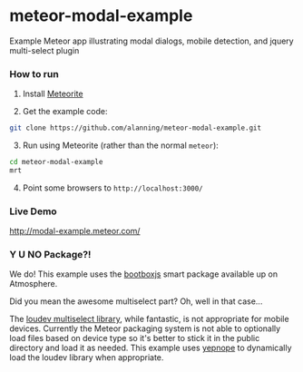 meteor-modal-example
====================

Example Meteor app illustrating modal dialogs, mobile detection, and jquery multi-select plugin


### How to run

1. Install [Meteorite][1]
  
2. Get the example code:
```bash
git clone https://github.com/alanning/meteor-modal-example.git
```

3. Run using Meteorite (rather than the normal `meteor`):
```bash
cd meteor-modal-example
mrt
```

4. Point some browsers to `http://localhost:3000/`


### Live Demo

http://modal-example.meteor.com/


### Y U NO Package?!

We do!  This example uses the [bootboxjs][2] smart package available up on Atmosphere.

Did you mean the awesome multiselect part?  Oh, well in that case...

The [loudev multiselect library][3], while fantastic, is not appropriate for mobile devices.  Currently the Meteor packaging system is not able to optionally load files based on device type so it's better to stick it in the public directory and load it as needed.  This example uses [yepnope][4] to dynamically load the loudev library when appropriate.




[1]: https://github.com/oortcloud/meteorite "Meteorite"
[2]: https://atmosphere.meteor.com/package/bootboxjs "bootboxjs"
[3]: http://loudev.com/ "loudev"
[4]: http://yepnopejs.com/ "yepnope"
